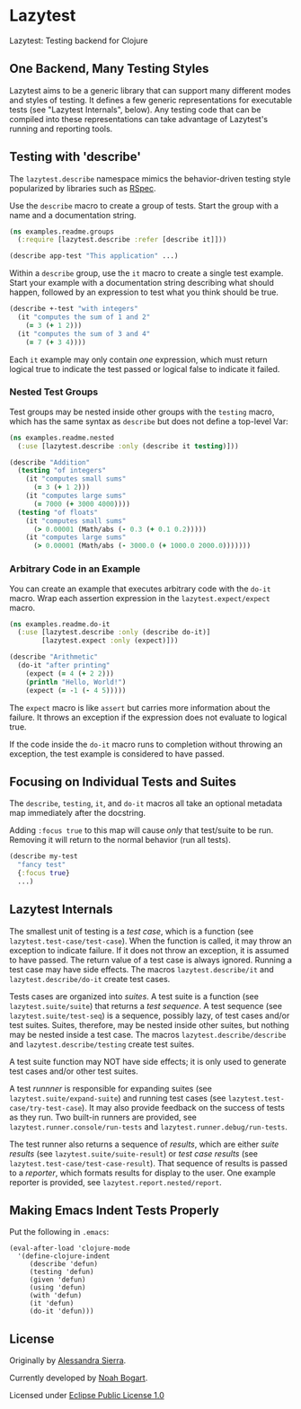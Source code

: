 # Lazytest

Lazytest: Testing backend for Clojure

## One Backend, Many Testing Styles

Lazytest aims to be a generic library that can support many different
modes and styles of testing. It defines a few generic representations
for executable tests (see "Lazytest Internals", below). Any testing
code that can be compiled into these representations can take
advantage of Lazytest's running and reporting tools.

## Testing with 'describe'

The `lazytest.describe` namespace mimics the behavior-driven testing
style popularized by libraries such as [RSpec](http://rspec.info).

Use the `describe` macro to create a group of tests. Start the group
with a name and a documentation string.

```clojure
(ns examples.readme.groups
  (:require [lazytest.describe :refer [describe it]]))

(describe app-test "This application" ...)
```

Within a `describe` group, use the `it` macro to create a single test
example. Start your example with a documentation string describing
what should happen, followed by an expression to test what you think
should be true.

```clojure
(describe +-test "with integers"
  (it "computes the sum of 1 and 2"
    (= 3 (+ 1 2)))
  (it "computes the sum of 3 and 4"
    (= 7 (+ 3 4))))
```

Each `it` example may only contain *one* expression, which must return
logical true to indicate the test passed or logical false to indicate
it failed.

### Nested Test Groups

Test groups may be nested inside other groups with the `testing`
macro, which has the same syntax as `describe` but does not define a
top-level Var:

```clojure
(ns examples.readme.nested
  (:use [lazytest.describe :only (describe it testing)]))

(describe "Addition"
  (testing "of integers"
    (it "computes small sums"
      (= 3 (+ 1 2)))
    (it "computes large sums"
      (= 7000 (+ 3000 4000))))
  (testing "of floats"
    (it "computes small sums"
      (> 0.00001 (Math/abs (- 0.3 (+ 0.1 0.2)))))
    (it "computes large sums"
      (> 0.00001 (Math/abs (- 3000.0 (+ 1000.0 2000.0)))))))
```

### Arbitrary Code in an Example

You can create an example that executes arbitrary code with the
`do-it` macro. Wrap each assertion expression in the
`lazytest.expect/expect` macro.

```clojure
(ns examples.readme.do-it
  (:use [lazytest.describe :only (describe do-it)]
        [lazytest.expect :only (expect)]))

(describe "Arithmetic"
  (do-it "after printing"
    (expect (= 4 (+ 2 2)))
    (println "Hello, World!")
    (expect (= -1 (- 4 5)))))
```

The `expect` macro is like `assert` but carries more information about
the failure. It throws an exception if the expression does not
evaluate to logical true.

If the code inside the `do-it` macro runs to completion without
throwing an exception, the test example is considered to have passed.

## Focusing on Individual Tests and Suites

The `describe`, `testing`, `it`, and `do-it` macros all take an
optional metadata map immediately after the docstring.

Adding `:focus true` to this map will cause *only* that test/suite to
be run. Removing it will return to the normal behavior (run all
tests).

```clojure
(describe my-test
  "fancy test"
  {:focus true}
  ...)
```

## Lazytest Internals

The smallest unit of testing is a *test case*, which is a function
(see `lazytest.test-case/test-case`). When the function is called, it
may throw an exception to indicate failure. If it does not throw an
exception, it is assumed to have passed. The return value of a test
case is always ignored. Running a test case may have side effects.
The macros `lazytest.describe/it` and `lazytest.describe/do-it` create
test cases.

Tests cases are organized into *suites*. A test suite is a function
(see `lazytest.suite/suite`) that returns a *test sequence*. A test
sequence (see `lazytest.suite/test-seq`) is a sequence, possibly lazy,
of test cases and/or test suites. Suites, therefore, may be nested
inside other suites, but nothing may be nested inside a test case.
The macros `lazytest.describe/describe` and
`lazytest.describe/testing` create test suites.

A test suite function may NOT have side effects; it is only used to
generate test cases and/or other test suites.

A test *runnner* is responsible for expanding suites (see
`lazytest.suite/expand-suite`) and running test cases (see
`lazytest.test-case/try-test-case`). It may also provide feedback on
the success of tests as they run. Two built-in runners are provided,
see `lazytest.runner.console/run-tests` and
`lazytest.runner.debug/run-tests`.

The test runner also returns a sequence of *results*, which are either
*suite results* (see `lazytest.suite/suite-result`) or *test case
results* (see `lazytest.test-case/test-case-result`). That sequence
of results is passed to a *reporter*, which formats results for
display to the user. One example reporter is provided, see
`lazytest.report.nested/report`.

## Making Emacs Indent Tests Properly

Put the following in `.emacs`:

```elisp
(eval-after-load 'clojure-mode
  '(define-clojure-indent
     (describe 'defun)
     (testing 'defun)
     (given 'defun)
     (using 'defun)
     (with 'defun)
     (it 'defun)
     (do-it 'defun)))
```

## License

Originally by [Alessandra Sierra](https://www.lambdasierra.com).

Currently developed by [Noah Bogart](https://github.com/NoahTheDuke).

Licensed under [Eclipse Public License 1.0](https://www.eclipse.org/org/documents/epl-v10.html)

